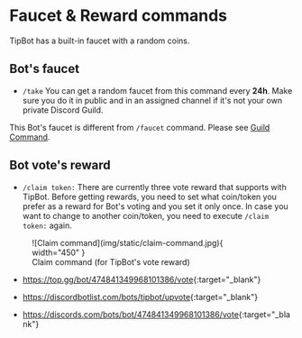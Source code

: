 # Faucet & Reward commands

TipBot has a built-in faucet with a random coins.

## Bot's faucet

* `/take` You can get a random faucet from this command every **24h**. Make sure you do it in public and in an assigned channel if it's not your own private Discord Guild.

This Bot's faucet is different from `/faucet` command. Please see [Guild Command](./guild_commands.md).

## Bot vote's reward

* `/claim token:` There are currently three vote reward that supports with TipBot. Before getting rewards, you need to set what coin/token you prefer as a reward for Bot's voting and you set it only once. In case you want to change to another coin/token, you need to execute `/claim token:` again.

<figure markdown>
  ![Claim command](img/static/claim-command.jpg){ width="450" }
  <figcaption>Claim command (for TipBot's vote reward)</figcaption>
</figure>

* <https://top.gg/bot/474841349968101386/vote>{:target="_blank"}

* <https://discordbotlist.com/bots/tipbot/upvote>{:target="_blank"}

* <https://discords.com/bots/bot/474841349968101386/vote>{:target="_blank"}




